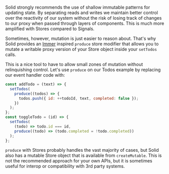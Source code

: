 Solid strongly recommends the use of shallow immutable patterns for updating state. By separating reads and writes we maintain better control over the reactivity of our system without the risk of losing track of changes to our proxy when passed through layers of components. This is much more amplified with Stores compared to Signals.

Sometimes, however, mutation is just easier to reason about. That's why Solid provides an [Immer](https://immerjs.github.io/immer/) inspired `produce` store modifier that allows you to mutate a writable proxy version of your Store object inside your `setTodos` calls.

This is a nice tool to have to allow small zones of mutation without relinquishing control. Let's use `produce` on our Todos example by replacing our event handler code with:

```jsx
const addTodo = (text) => {
  setTodos(
    produce((todos) => {
      todos.push({ id: ++todoId, text, completed: false });
    })
  );
};
const toggleTodo = (id) => {
  setTodos(
    (todo) => todo.id === id,
    produce((todo) => (todo.completed = !todo.completed))
  );
};
```

`produce` with Stores probably handles the vast majority of cases, but Solid also has a mutable Store object that is available from `createMutable`. This is not the recommended approach for your own APIs, but it is sometimes useful for interop or compatibility with 3rd party systems.
